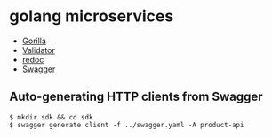 # golang microservices
- [Gorilla](https://www.gorillatoolkit.org/)
- [Validator](https://pkg.go.dev/github.com/go-playground/validator?utm_source=godoc)
- [redoc](https://github.com/Redocly/redoc)
- [Swagger](https://goswagger.io/)

## Auto-generating HTTP clients from Swagger

```
$ mkdir sdk && cd sdk
$ swagger generate client -f ../swagger.yaml -A product-api
```